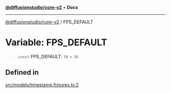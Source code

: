 [**@diffusionstudio/core-v2**](../README.md) • **Docs**

***

[@diffusionstudio/core-v2](../globals.md) / FPS\_DEFAULT

# Variable: FPS\_DEFAULT

> `const` **FPS\_DEFAULT**: `30` = `30`

## Defined in

[src/models/timestamp.fixtures.ts:2](https://github.com/diffusionstudio/core-v2/blob/ce69ef92917fd6c7f2f6e872cf6c87954dee9b56/src/models/timestamp.fixtures.ts#L2)
